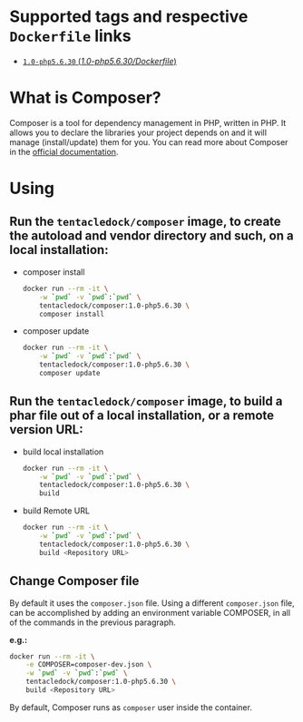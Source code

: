 # Supported tags and respective `Dockerfile` links

-	[`1.0-php5.6.30` (*1.0-php5.6.30/Dockerfile*)](https://github.com/tentacle-grip/composer/blob/1.0-php5.6.30/Dockerfile)

# What is Composer?
Composer is a tool for dependency management in PHP, written in PHP. It allows you to declare the libraries your project depends on and it will manage (install/update) them for you.
You can read more about Composer in the [official documentation](https://getcomposer.org/doc/).

# Using

## Run the `tentacledock/composer` image, to create the autoload and vendor directory and such, on a local installation:

* composer install
  
  ```bash
  docker run --rm -it \
      -w `pwd` -v `pwd`:`pwd` \
      tentacledock/composer:1.0-php5.6.30 \
      composer install
  ```

* composer update
  
  ```bash
  docker run --rm -it \
      -w `pwd` -v `pwd`:`pwd` \
      tentacledock/composer:1.0-php5.6.30 \
      composer update
  ```

## Run the `tentacledock/composer` image, to build a phar file out of a local installation, or a remote version URL:

* build local installation
  
  ```bash
  docker run --rm -it \
      -w `pwd` -v `pwd`:`pwd` \
      tentacledock/composer:1.0-php5.6.30 \
      build
  ```

* build Remote URL
  
  ```bash
  docker run --rm -it \
      -w `pwd` -v `pwd`:`pwd` \
      tentacledock/composer:1.0-php5.6.30 \
      build <Repository URL>
  ```
  
## Change Composer file

By default it uses the `composer.json` file.
Using a different `composer.json` file, can be accomplished by adding an environment variable COMPOSER, in all of the commands in the previous paragraph.

**e.g.:**
  ```bash
  docker run --rm -it \
      -e COMPOSER=composer-dev.json \
      -w `pwd` -v `pwd`:`pwd` \
      tentacledock/composer:1.0-php5.6.30 \
      build <Repository URL>
  ```

By default, Composer runs as `composer` user inside the container.
